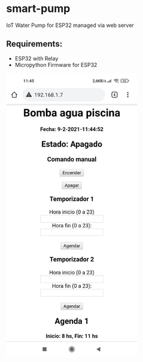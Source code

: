 # smart-pump
IoT Water Pump for ESP32 managed via web server


## Requirements:
- ESP32 with Relay
- Micropython Firmware for ESP32

<img src="webserver.jpg" width="350">

